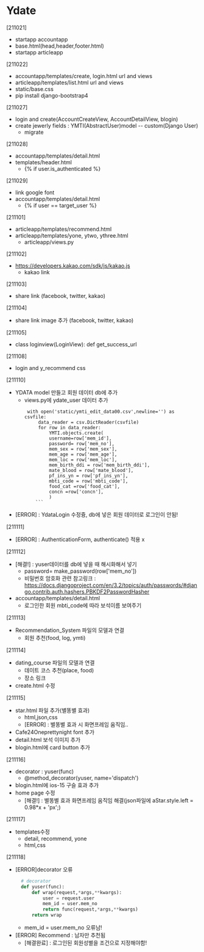 # Ydate
[211021]
- startapp accountapp
- base.html(head,header,footer.html)
- startapp articleapp

[211022]
- accountapp/templates/create, login.html url and views
- articleapp/templates/list.html url and views
- static/base.css
- pip install django-bootstrap4

[211027]
- login and create(AccountCreateView, AccountDetailView, blogin)
- create jewerly fields : YMTI(AbstractUser)model -- custom(Django User)
    - migrate

[211028]
- accountapp/templates/detail.html
- templates/header.html
    - {% if user.is_authenticated %}

[211029]
- link google font
- accountapp/templates/detail.html
    - {% if user == target_user %}

[211101]
- articleapp/templates/recommend.html
- articleapp/templates/yone, ytwo, ythree.html
    - articleapp/views.py

[211102]
- https://developers.kakao.com/sdk/js/kakao.js
    - kakao link 

[211103]
- share link (facebook, twitter, kakao)

[211104]
- share link image 추가 (facebook, twitter, kakao)

[211105]
- class loginview(LoginView): def get_success_url

[211108]
- login and y_recommend css

[211110]
- YDATA model 만들고 회원 데이터 db에 추가
  - views.py에 ydate_user 데이터 추가
    ```
     with open('static/ymti_edit_data00.csv',newline='') as csvfile:
         data_reader = csv.DictReader(csvfile)
         for row in data_reader:
             YMTI.objects.create(
             username=row['mem_id'],
             password= row['mem_no'],
             mem_sex = row['mem_sex'],
             mem_age = row['mem_age'],
             mem_loc = row['mem_loc'],
             mem_birth_ddi = row['mem_birth_ddi'],
             mate_blood = row['mate_blood'],
             pf_ins_yn = row['pf_ins_yn'],
             mbti_code = row['mbti_code'],
             food_cat =row['food_cat'],
             concn =row['concn'],
             )
        ```
- [ERROR] : YdataLogin 수정즁, db에 넣은 회원 데이터로 로그인이 안됨!

[211111]
- [ERROR] : AuthenticationForm, authenticate() 적용 x

[211112]
- [해결!] : yuser데이터를 db에 넣을 때 해시화해서 넣기
  - password= make_password(row['mem_no'])
  - 비밀번호 암호화 관련 참고링크 : https://docs.djangoproject.com/en/3.2/topics/auth/passwords/#django.contrib.auth.hashers.PBKDF2PasswordHasher
- accountapp/templates/detail.html 
  - 로그인한 회원 mbti_code에 따라 보석이름 보여주기

[211113]
- Recommendation_System 파일의 모델과 연결
  - 회원 추천(food, log, ymti)
  
[211114]
- dating_course 파일의 모델과 연결
  - 데이트 코스 추천(place, food)
  - 장소 링크
- create.html 수정

[211115]
- star.html 파일 추가(별똥별 효과)
  - html,json,css
  - [ERROR] : 별똥별 효과 시 화면프레임 움직임..
- Cafe24Oneprettynight font 추가
- detail.html 보석 이미지 추가
- blogin.html에 card button 추가

[211116]
- decorator : yuser(func)
  - @method_decorator(yuser, name='dispatch')
- blogin.html에 ios-15 구슬 효과 추가
- home page 수정
  - [해결!] : 별똥별 효과 화면프레임 움직임 해결(json파일에 aStar.style.left = 0.98*x + 'px';)

[211117]
- templates수정
  - detail, recommend, yone
  - html,css

[211118]
- [ERROR]decorator 오류
  ```python
    # decorator
    def yuser(func):
        def wrap(request,*args,**kwargs):
            user = request.user
            mem_id = user.mem_no
            return func(request,*args,**kwargs)
        return wrap
  ```
  - mem_id = user.mem_no 오류남!
- [ERROR] Recommend : 남자만 추천됨
  - [해결완료] : 로그인된 회원성별을 조건으로 지정해야함!